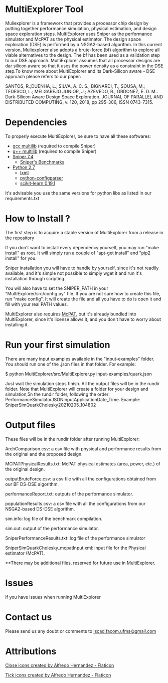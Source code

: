 MultiExplorer Tool
===================
Muliexplorer is a framework that provides a processor chip design by putting together performance simulation, physical estimation, and 
design space exploration steps. MultiExplorer uses Sniper as the performance simulator and McPAT as the physical estimator. The design space exploration (DSE) is performed by a NSGA2-based algorithm. In this current version, Muliexplorer also adopts a brute-force (bf) algorithm to explore all viable alternatives to the design. The bf has been used as a validation step to our DSE approach. MultiExplorer assumes that all processor designs are dar silicon aware so that it uses the power density as a constraint in the DSE step.To know more about MultiExplorer and its Dark-Silicon aware - DSE approach please refers to our paper:

SANTOS, R.;DUENHA, L.; SILVA, A. C. S.; BIGNARDI, T.; SOUSA, M.; TEDESCO, L.; MELGAREJO JUNIOR, J.; AZEVEDO, R.; ORDONEZ, E. D. M.. 
Dark-Silicon Aware Design Space Exploration. JOURNAL OF PARALLEL AND DISTRIBUTED COMPUTING, v. 120, 2018, pp 295-306, ISSN 0743-7315.


Dependencies
============
To properly execute MultiExplorer, be sure to have all these softwares:
- [gcc multilib](https://howtoinstall.co/pt/gcc-multilib) (required to compile Sniper)
- [g++ multilib](https://howtoinstall.co/pt/g++-multilib) (required to compile Sniper)
- [Sniper 7.4](http://snipersim.org)
  - [Sniper's Benchmarks](https://snipersim.org/w/Download_Benchmarks) 
- [Python 2.7](https://www.python.org/download/releases/2.7/)
  - [lxml](https://lxml.de/installation.html)
  - [python-configparser](https://docs.python.org/2/library/configparser.html)
  - [scikit-learn 0.19.1](https://scikit-learn.org/stable/install.html)

It's advisable you use the same versions for python libs as listed in our requirements.txt

How to Install ?
================
The first step is to acquire a stable version of MultiExplorer from a release in the [repository](https://github.com/lscad-facom-ufms/MultiExplorer.git)

If you don't want to install every dependency yourself, you may run "make install" as root. It will simply run a couple of "apt-get install" and "pip2 install" for you.

Sniper installation you will have to handle by yourself, since it's not readily available, and it's simple not possible to simply wget it and run it's installation through scripting.

You will also have to set the SNIPER_PATH in your "MultiExplorer/src/config.py" file. If you are not sure how to create this file, run "make config". It will create the file and all you have to do is open it and fill with your real PATH values.

MultiExplorer also requires [McPAT](https://github.com/HewlettPackard/mcpat), but it's already bundled into MultiExplorer, since it's license allows it, and you don't have to worry about installing it.


Run your first simulation
=========================
There are many input examples available in the "input-examples" folder.
You should run one of the .json files in that folder.
For example:

$ python MultiExplorer/src/MultiExplorer.py input-examples/quark.json

Just wait the simulation steps finish. All the output files will be in the rundir folder. Note that MultiExplorer will create a folder 
for your design and simulation,5n the rundir folder, following the order: PerformanceSimulatorJSONInputApplicationDate_Time. 
Example: SniperSimQuarkCholesky20210205_104802


Output files
=========================
These files will be in the rundir folder after running MultiExplorer:

ArchComparison.csv:  a csv file with physical and performance results from the original and the proposed design.          

MCPATPhysicalResults.txt: McPAT physical estimates (area, power, etc.) of the original design.
               
outputBruteForce.csv: a csv file with all the configurations obtained from our BF DS-DSE algorithm.
      
performanceReport.txt: outputs of the performance simulator.     

populationResults.csv: a csv file with all the configurations from our NSGA2-based DS-DSE algorithm.
    
sim.info: log file of the benchmark compilation.

sim.out: output of the performance simulator.

SniperPerformanceResults.txt: log file of the performance simulator

SniperSimQuarkCholesky_mcpatInput.xml: input file for the Physical estimator (McPAT).

**There may be additional files, reserved for future use in MultiExplorer.


Issues
=========================
If you have issues when running MultiExplorer


Contact us
=========================
Please send us any doubt or comments to lscad.facom.ufms@gmail.com

Attributions
==========================
<a href="https://www.flaticon.com/free-icons/close" title="close icons">Close icons created by Alfredo Hernandez - Flaticon</a>

<a href="https://www.flaticon.com/free-icons/tick" title="tick icons">Tick icons created by Alfredo Hernandez - Flaticon</a>
